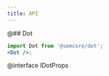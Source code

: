 ```yaml
---
title: API
---
```


@## Dot

```jsx
import Dot from '@semcore/dot';
<Dot />;
```

@interface IDotProps
